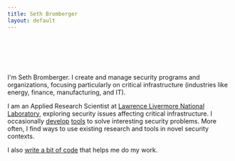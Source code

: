 ```yaml
---
title: Seth Bromberger
layout: default
---
```


<br/><br/><br/><br/>

I'm Seth Bromberger. I create and manage security programs and organizations, focusing particularly on critical infrastructure (industries like energy, finance, manufacturing, and IT).

I am an Applied Research Scientist at [Lawrence Livermore National Laboratory](http://www.llnl.gov), exploring security issues affecting critical infrastructure. I occasionally [develop](/projects#topsight) [tools](http://netcanary.com) to solve interesting security problems. More often, I find ways to use existing research and tools in novel security contexts.

I also [write a bit of code](https://github.com/sbromberger) that helps me do my work.
